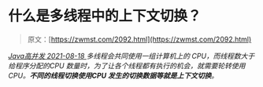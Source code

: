 <!--yml
category: 未分类
date: 0001-01-01 00:00:00
-->

# 什么是多线程中的上下文切换？

> 原文：[https://zwmst.com/2092.html](https://zwmst.com/2092.html)

   [ *Java高并发* ](https://zwmst.com/java%e9%ab%98%e5%b9%b6%e5%8f%91)*[ <time datetime="2021-08-18T16:25:02+08:00"> 2021-08-18 </time> ](https://zwmst.com/2092.html)  多线程会共同使用一组计算机上的 CPU，而线程数大于给程序分配的CPU 数量时，为了让各个线程都有执行的机会，就需要轮转使用CPU。**不同的线程切换使用CPU 发生的切换数据等就是上下文切换**。*